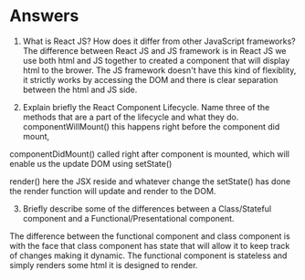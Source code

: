 # Answers

1. What is React JS? How does it differ from other JavaScript frameworks?
The difference between React JS and JS framework is in React JS we use both html and JS together to created a component that will display html to the brower. The JS framework doesn't have this kind of flexiblity, it strictly works by accessing the DOM and there is clear separation between the html and JS side. 


2. Explain briefly the React Component Lifecycle. Name three of the methods that are a part of the lifecycle and what they do.
componentWillMount() this happens right before the component did mount, 

componentDidMount() called right after component is mounted, which will enable us the update DOM using setState()

render() here the JSX reside and whatever change the setState() has done the render function will update and render to the DOM.


3. Briefly describe some of the differences between a Class/Stateful component and a Functional/Presentational component.

The difference between the functional component and class component is with the face that class component has state that will allow it to keep track of changes making it dynamic. The functional component is stateless and simply renders some html it is designed to render. 
